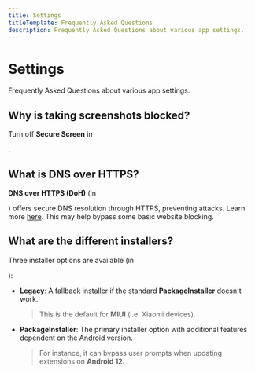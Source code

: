 ```yaml
---
title: Settings
titleTemplate: Frequently Asked Questions
description: Frequently Asked Questions about various app settings.
---
```


# Settings
Frequently Asked Questions about various app settings.

## Why is taking screenshots blocked?
Turn off **Secure Screen** in <nav to="security-and-privacy">.

## What is DNS over HTTPS?
**DNS over HTTPS (DoH)** (in <nav to="advanced">) offers secure DNS resolution through HTTPS, preventing attacks.
Learn more [here](https://www.cloudflare.com/learning/dns/dns-over-tls/). This may help bypass some basic website blocking.

## What are the different installers?
Three installer options are available (in <nav to="advanced">):

* **Legacy**: A fallback installer if the standard **PackageInstaller** doesn't work.
  > This is the default for **MIUI** (i.e. Xiaomi devices).
* **PackageInstaller**: The primary installer option with additional features dependent on the Android version.
  > For instance, it can bypass user prompts when updating extensions on **Android 12**.
